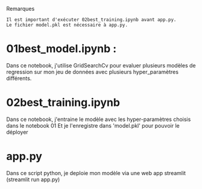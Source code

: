 Remarques

    Il est important d'exécuter 02best_training.ipynb avant app.py. 
    Le fichier model.pkl est nécessaire à app.py.


# 01best_model.ipynb : 
Dans ce notebook, j'utilise GridSearchCv pour evaluer plusieurs modèles de regression sur mon jeu de données avec plusieurs hyper_paramètres différents.

# 02best_training.ipynb
Dans ce notebook, j'entraine le modèle avec les hyper-paramètres choisis dans le notebook 01
Et je l'enregistre dans 'model.pkl' pour pouvoir le déployer

# app.py
Dans ce script python, je deploie mon modèle via une web app streamlit
(streamlit run app.py)
